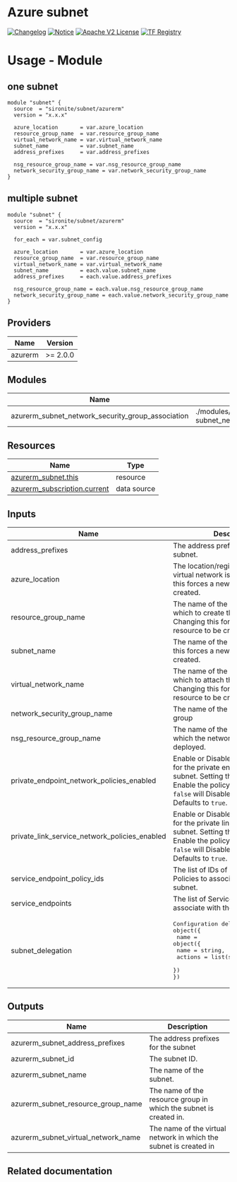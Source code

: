 <!-- BEGIN_TF_DOCS -->
 # Azure subnet
[![Changelog](https://img.shields.io/badge/changelog-release-green.svg)](https://github.com/sironite/terraform-azurerm-subnet/releases) [![Notice](https://img.shields.io/badge/notice-copyright-yellow.svg)](NOTICE) [![Apache V2 License](https://img.shields.io/badge/license-Apache%20V2-orange.svg)](LICENSE) [![TF Registry](https://img.shields.io/badge/terraform-registry-blue.svg)](https://registry.terraform.io/providers/hashicorp/azurerm/latest/docs/resources/subnet)

# Usage - Module

## one subnet
```hcl
module "subnet" {
  source  = "sironite/subnet/azurerm"
  version = "x.x.x"

  azure_location       = var.azure_location
  resource_group_name  = var.resource_group_name
  virtual_network_name = var.virtual_network_name
  subnet_name          = var.subnet_name
  address_prefixes     = var.address_prefixes

  nsg_resource_group_name = var.nsg_resource_group_name
  network_security_group_name = var.network_security_group_name
}
```

## multiple subnet
```hcl
module "subnet" {
  source  = "sironite/subnet/azurerm"
  version = "x.x.x"

  for_each = var.subnet_config

  azure_location       = var.azure_location
  resource_group_name  = var.resource_group_name
  virtual_network_name = var.virtual_network_name
  subnet_name          = each.value.subnet_name
  address_prefixes     = each.value.address_prefixes

  nsg_resource_group_name = each.value.nsg_resource_group_name
  network_security_group_name = each.value.network_security_group_name
}
```

## Providers

| Name | Version |
|------|---------|
| azurerm | >= 2.0.0 |

## Modules

| Name | Source | Version |
|------|--------|---------|
| azurerm\_subnet\_network\_security\_group\_association | ./modules/terraform-azurerm-subnet_network_security_group_association | n/a |

## Resources

| Name | Type |
|------|------|
| [azurerm_subnet.this](https://registry.terraform.io/providers/hashicorp/azurerm/latest/docs/resources/subnet) | resource |
| [azurerm_subscription.current](https://registry.terraform.io/providers/hashicorp/azurerm/latest/docs/data-sources/subscription) | data source |

## Inputs

| Name | Description | Type | Required |
|------|-------------|------|:--------:|
| address\_prefixes | The address prefixes to use for the subnet. | `list(string)` | yes |
| azure\_location | The location/region where the virtual network is created. Changing this forces a new resource to be created. | `string` | yes |
| resource\_group\_name | The name of the resource group in which to create the subnet. Changing this forces a new resource to be created. | `string` | yes |
| subnet\_name | The name of the subnet. Changing this forces a new resource to be created. | `string` | yes |
| virtual\_network\_name | The name of the virtual network to which to attach the subnet. Changing this forces a new resource to be created. | `string` | yes |
| network\_security\_group\_name | The name of the network security group | `string` | no |
| nsg\_resource\_group\_name | The name of the resource group in which the network security group is deployed. | `string` | no |
| private\_endpoint\_network\_policies\_enabled | Enable or Disable network policies for the private endpoint on the subnet. Setting this to `true` will Enable the policy and setting this to `false` will Disable the policy. Defaults to `true`. | `bool` | no |
| private\_link\_service\_network\_policies\_enabled | Enable or Disable network policies for the private link service on the subnet. Setting this to `true` will Enable the policy and setting this to `false` will Disable the policy. Defaults to `true`. | `bool` | no |
| service\_endpoint\_policy\_ids | The list of IDs of Service Endpoint Policies to associate with the subnet. | `list(string)` | no |
| service\_endpoints | The list of Service endpoints to associate with the subnet. | `list(string)` | no |
| subnet\_delegation | <pre>Configuration delegations on subnet<br>object({<br>  name = object({<br>    name = string,<br>    actions = list(string)<br>  })<br>})</pre> | `map(list(any))` | no |

## Outputs

| Name | Description |
|------|-------------|
| azurerm\_subnet\_address\_prefixes | The address prefixes for the subnet |
| azurerm\_subnet\_id | The subnet ID. |
| azurerm\_subnet\_name | The name of the subnet. |
| azurerm\_subnet\_resource\_group\_name | The name of the resource group in which the subnet is created in. |
| azurerm\_subnet\_virtual\_network\_name | The name of the virtual network in which the subnet is created in |

## Related documentation
<!-- END_TF_DOCS -->
